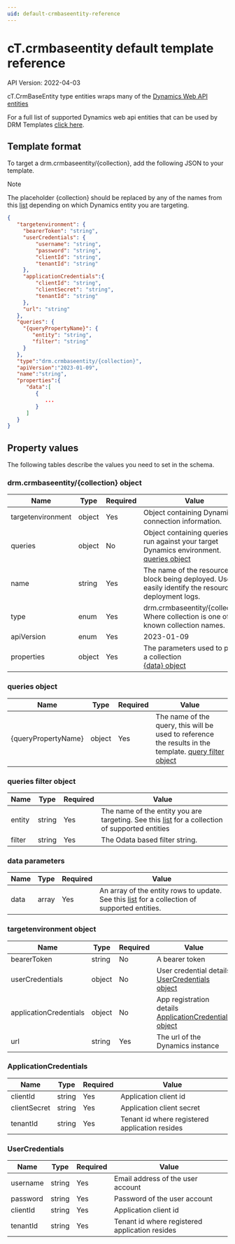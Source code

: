 ```yaml
---
uid: default-crmbaseentity-reference
---
```


# cT.crmbaseentity default template reference

API Version: 2022-04-03

cT.CrmBaseEntity type entities wraps many of the [Dynamics Web API entities](https://learn.microsoft.com/en-us/power-apps/developer/data-platform/webapi/reference/entitytypes?view=dataverse-latest)

For a full list of supported Dynamics web api entities that can be used by DRM Templates 
[click here](xref:supported-web-entities).

## Template format

To target a drm.crmbaseentity/\{collection\}, add the following JSON to your template.

> [!NOTE]
> The placeholder {collection} should be replaced by any of the names from this [list](xref:supported-web-entities) 
depending on which Dynamics entity you are targeting.

```json
{
   "targetenvironment": {
     "bearerToken": "string", 
     "userCredentials": { 
         "username": "string", 
         "password": "string", 
         "clientId": "string", 
         "tenantId": "string" 
     }, 
     "applicationCredentials":{ 
         "clientId": "string", 
         "clientSecret": "string", 
         "tenantId": "string" 
     }, 
     "url": "string" 
   },
   "queries": {
     "{queryPropertyName}": {
        "entity": "string",
        "filter": "string"
     }
   },
   "type":"drm.crmbaseentity/{collection}",
   "apiVersion":"2023-01-09",
   "name":"string",
   "properties":{
      "data":[
         {
            ...
         }
      ]
   }
}

```

## Property values

The following tables describe the values you need to set in the schema.

### drm.crmbaseentity/\{collection\} object

| Name       | Type   | Required | Value                                                                                                    |
|-|-|-|-|
| targetenvironment | object | Yes | Object containing Dynamics connection information.
| queries | object | No | Object containing queries to run against your target Dynamics environment. [queries object](#queries-object) |
| name       | string | Yes      | The name of the resource block being deployed.  Used to easily identify the resource in deployment logs. |
| type       | enum   | Yes      | drm.crmbaseentity/\{collection\} Where collection is one of the known collection names.                                                               |
| apiVersion | enum   | Yes      | 2023-01-09                                                                                            |
| properties | object | Yes      | The parameters used to patch a collection <br> [\{data\} object](#data-parameters) |

### queries object

| Name       | Type   | Required | Value                                                                                                    |
|-|-|-|-|
| \{queryPropertyName\} | object | Yes | The name of the query, this will be used to reference the results in the template. [query filter object](#queries-filter-object) |

### queries filter object

| Name       | Type   | Required | Value                                                                                                    |
|-|-|-|-|
| entity | string | Yes | The name of the entity you are targeting. See this [list](xref:supported-web-entities) for a collection of supported entities |
| filter | string | Yes | The Odata based filter string.|

### data parameters

| Name | Type | Required | Value |
|-|-|-|-|
| data | array | Yes | An array of the entity rows to update. See this [list](xref:supported-web-entities) for a collection of supported entities.  |


### targetenvironment object

| Name | Type | Required | Value |
|-|-|-|-|
| bearerToken| string | No | A bearer token |
| userCredentials | object | No | User credential details <br> [UserCredentials object](#usercredentials) |
| applicationCredentials | object | No | App registration details <br> [ApplicationCredentials object](#applicationcredentials) |
| url | string | Yes | The url of the Dynamics instance |

### ApplicationCredentials

| Name | Type | Required | Value |
|-|-|-|-|
| clientId | string | Yes | Application client id |
| clientSecret | string | Yes | Application client secret |
| tenantId | string | Yes | Tenant id where registered application resides |

### UserCredentials

| Name | Type | Required | Value |
|-|-|-|-|
| username | string | Yes | Email address of the user account |
| password | string | Yes | Password of the user account |
| clientId | string | Yes | Application client id |
| tenantId | string | Yes | Tenant id where registered application resides |